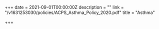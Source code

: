 +++
date = 2021-09-01T00:00:00Z
description = ""
link = "/v1631253030/policies/ACPS_Asthma_Policy_2020.pdf"
title = "Asthma"

+++
